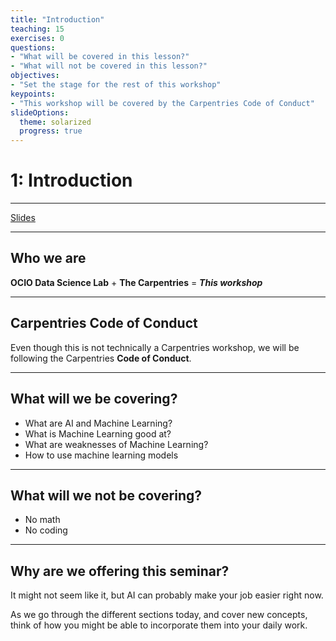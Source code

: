 ```yaml
---
title: "Introduction"
teaching: 15
exercises: 0
questions:
- "What will be covered in this lesson?"
- "What will not be covered in this lesson?"
objectives:
- "Set the stage for the rest of this workshop"
keypoints:
- "This workshop will be covered by the Carpentries Code of Conduct"
slideOptions:
  theme: solarized
  progress: true
---
```


# 1: Introduction

---

[Slides](slides_html/01-introduction/index.html)

---

## Who we are

**OCIO Data Science Lab**
+
**The Carpentries**
\= ***This workshop***

---

## Carpentries Code of Conduct

Even though this is not technically a Carpentries workshop, we will be following the Carpentries **Code of Conduct**.

---

## What will we be covering?

* What are AI and Machine Learning?
* What is Machine Learning good at?
* What are weaknesses of Machine Learning?
* How to use machine learning models

---

## What will we not be covering?

* No math
* No coding

---

## Why are we offering this seminar?

It might not seem like it, but AI can probably make your job easier right now.

As we go through the different sections today, and cover new concepts, think of how you might be able to incorporate them into your daily work.


